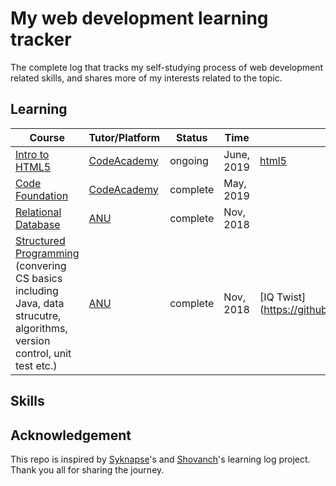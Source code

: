 # My web development learning tracker
The complete log that tracks my self-studying process of web development related skills, and shares more of my interests related to the topic.


## Learning 
| Course        | Tutor/Platform|    Status     | Time | Exercise Code |
| ------------- | --------------| ------------- | ---- | ---- |
| [Intro to HTML5](https://www.codecademy.com/learn/learn-html) | [CodeAcademy](https://www.codecademy.com/learn) | ongoing | June, 2019 | [html5](./html5) |
| [Code Foundation](https://www.codecademy.com/learn/paths/code-foundations) | [CodeAcademy](https://www.codecademy.com/learn)  | complete | May, 2019 |    |
| [Relational Database](https://programsandcourses.anu.edu.au/2019/course/COMP6240)  | [ANU](https://www.anu.edu.au) | complete | Nov, 2018 |    |
|[Structured Programming](https://programsandcourses.anu.edu.au/2019/course/COMP6710) (convering CS basics including Java, data strucutre, algorithms, version control, unit test etc.) | [ANU](https://www.anu.edu.au) | complete | Nov, 2018 | [IQ Twist] (https://github.com/ProgrammableEric/IQTwist_Game)     |

## Skills



## Acknowledgement 
This repo is inspired by [Syknapse](https://github.com/Syknapse/My-Learning-Tracker)'s and [Shovanch](https://github.com/shovanch/fullstack-web-developer-path)'s learning log project. Thank you all for sharing the journey.
